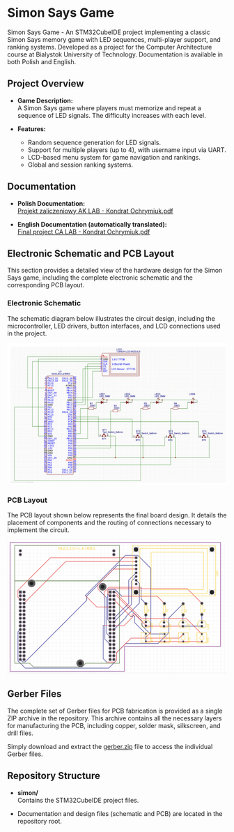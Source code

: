 # Simon Says Game

Simon Says Game - An STM32CubeIDE project implementing a classic Simon Says memory game with LED sequences, multi-player support, and ranking systems. Developed as a project for the Computer Architecture course at Bialystok University of Technology. Documentation is available in both Polish and English.

## Project Overview

- **Game Description:**  
  A Simon Says game where players must memorize and repeat a sequence of LED signals. The difficulty increases with each level.

- **Features:**
  - Random sequence generation for LED signals.
  - Support for multiple players (up to 4), with username input via UART.
  - LCD-based menu system for game navigation and rankings.
  - Global and session ranking systems.

## Documentation

- **Polish Documentation:**  
  [Projekt zaliczeniowy AK LAB - Kondrat Ochrymiuk.pdf](./Projekt%20zaliczeniowy%20AK%20LAB%20-%20Kondrat%20Ochrymiuk.pdf)

- **English Documentation (automatically translated):**  
  [Final project CA LAB - Kondrat Ochrymiuk.pdf](./Final%20project%20CA%20LAB%20-%20Kondrat%20Ochrymiuk.pdf)

## Electronic Schematic and PCB Layout

This section provides a detailed view of the hardware design for the Simon Says game, including the complete electronic schematic and the corresponding PCB layout.

### Electronic Schematic

The schematic diagram below illustrates the circuit design, including the microcontroller, LED drivers, button interfaces, and LCD connections used in the project.

![Electronic Schematic](./schematic.png)

### PCB Layout

The PCB layout shown below represents the final board design. It details the placement of components and the routing of connections necessary to implement the circuit.

![PCB Layout](./pcb.png)

## Gerber Files

The complete set of Gerber files for PCB fabrication is provided as a single ZIP archive in the repository. This archive contains all the necessary layers for manufacturing the PCB, including copper, solder mask, silkscreen, and drill files.

Simply download and extract the [gerber.zip](./gerber.zip) file to access the individual Gerber files.

## Repository Structure

- **simon/**  
  Contains the STM32CubeIDE project files.

- Documentation and design files (schematic and PCB) are located in the repository root.